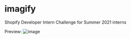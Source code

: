 # imagify
Shopify Developer Intern Challenge for Summer 2021 interns

Preview:
![image](https://user-images.githubusercontent.com/18381102/104501032-30b7ff00-55ad-11eb-8e21-921cbaf59085.png)

